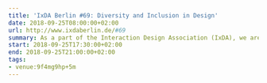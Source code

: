 ```yaml
---
title: 'IxDA Berlin #69: Diversity and Inclusion in Design'
date: 2018-09-25T08:00:00+02:00
url: http://www.ixdaberlin.de/#69
summary: As a part of the Interaction Design Association (IxDA), we are fostering exchange amongst designers in Berlin, since 2008.
start: 2018-09-25T17:30:00+02:00
end: 2018-09-25T21:00:00+02:00
tags:
- venue:9f4mg9hp+5m
---
```

